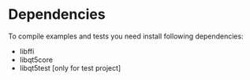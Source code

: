 # Dependencies
To compile examples and tests you need install following dependencies:
- libffi
- libqt5core
- libqt5test [only for test project]

